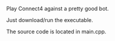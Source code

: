 Play Connect4 against a pretty good bot.

Just download/run the executable.

The source code is located in main.cpp.
